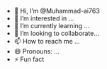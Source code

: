 - 👋 Hi, I’m @Muhammad-ai763
- 👀 I’m interested in ...
- 🌱 I’m currently learning ...
- 💞️ I’m looking to collaborate...
- 📫 How to reach me ...
- 😄 Pronouns: ...
- ⚡ Fun fact

<!---   
Muhammad-ai763/Muhammad-ai763 is a ✨ special ✨ repository because its `README.md` (this file) appears on your GitHub profile.
You can click the Preview link to take a look at your changes.
--->
